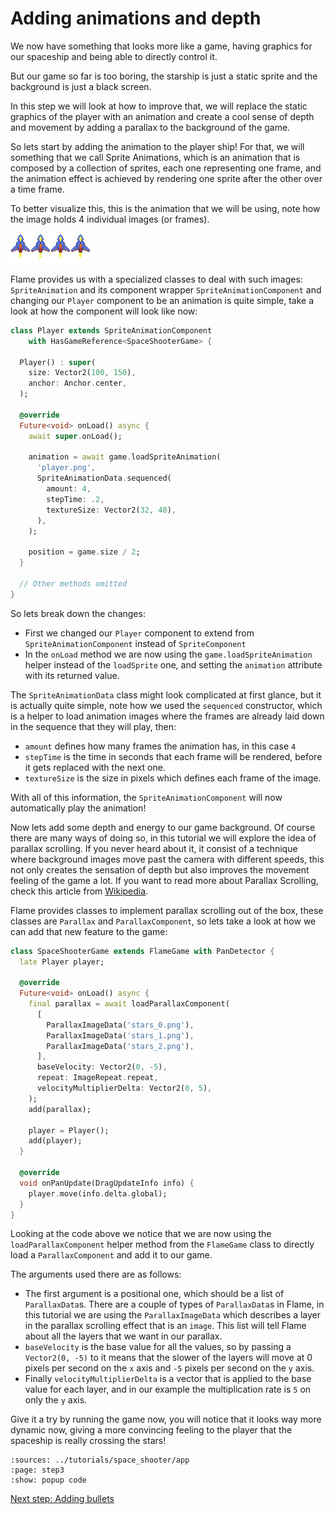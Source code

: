 # Adding animations and depth

We now have something that looks more like a game, having graphics for our spaceship and being
able to directly control it.

But our game so far is too boring, the starship is just a static sprite and the background is
just a black screen.

In this step we will look at how to improve that, we will replace the static graphics of the player
with an animation and create a cool sense of depth and movement by adding a parallax to the
background of the game.

So lets start by adding the animation to the player ship! For that, we will something that we
call Sprite Animations, which is an animation that is composed by a collection of sprites, each
one representing one frame, and the animation effect is achieved by rendering one sprite after
the other over a time frame.

To better visualize this, this is the animation that we will be using, note how the image holds 4
individual images (or frames).

![](app/assets/images/player.png)

Flame provides us with a specialized classes to deal with such images: `SpriteAnimation` and its component
wrapper `SpriteAnimationComponent` and changing our `Player` component to be an animation is quite
simple, take a look at how the component will look like now:

```dart
class Player extends SpriteAnimationComponent
    with HasGameReference<SpaceShooterGame> {

  Player() : super(
    size: Vector2(100, 150),
    anchor: Anchor.center,
  );

  @override
  Future<void> onLoad() async {
    await super.onLoad();

    animation = await game.loadSpriteAnimation(
      'player.png',
      SpriteAnimationData.sequenced(
        amount: 4,
        stepTime: .2,
        textureSize: Vector2(32, 48),
      ),
    );

    position = game.size / 2;
  }

  // Other methods omitted
}
```

So lets break down the changes:

- First we changed our `Player` component to extend from `SpriteAnimationComponent` instead of
`SpriteComponent`
- In the `onLoad` method we are now using the `game.loadSpriteAnimation` helper instead of the
 `loadSprite` one, and setting the `animation` attribute with its returned value.

The `SpriteAnimationData` class might look complicated at first glance, but it is actually quite
simple, note how we used the `sequenced` constructor, which is a helper to load animation images
where the frames are already laid down in the sequence that they will play, then:

- `amount` defines how many frames the animation has, in this case `4`
- `stepTime` is the time in seconds that each frame will be rendered, before it gets replaced
with the next one.
- `textureSize` is the size in pixels which defines each frame of the image.

With all of this information, the `SpriteAnimationComponent` will now automatically play the
animation!

Now lets add some depth and energy to our game background. Of course there are many ways of
doing so, in this tutorial we will explore the idea of parallax scrolling. If you never heard
about it, it consist of a technique where background images move past the camera with different
speeds, this not only creates the sensation of depth but also improves the movement feeling
of the game a lot. If you want to read more about Parallax Scrolling, check this article
from [Wikipedia](https://en.wikipedia.org/wiki/Parallax_scrolling).

Flame provides classes to implement parallax scrolling out of the box, these classes are `Parallax` and
`ParallaxComponent`, so lets take a look at how we can add that new feature to the game:

```dart
class SpaceShooterGame extends FlameGame with PanDetector {
  late Player player;

  @override
  Future<void> onLoad() async {
    final parallax = await loadParallaxComponent(
      [
        ParallaxImageData('stars_0.png'),
        ParallaxImageData('stars_1.png'),
        ParallaxImageData('stars_2.png'),
      ],
      baseVelocity: Vector2(0, -5),
      repeat: ImageRepeat.repeat,
      velocityMultiplierDelta: Vector2(0, 5),
    );
    add(parallax);

    player = Player();
    add(player);
  }

  @override
  void onPanUpdate(DragUpdateInfo info) {
    player.move(info.delta.global);
  }
}
```

Looking at the code above we notice that we are now using the `loadParallaxComponent` helper
method from the `FlameGame` class to directly load a `ParallaxComponent` and add it to our game.

The arguments used there are as follows:

- The first argument is a positional one, which should be a list of `ParallaxData`s. There are a
couple of types of `ParallaxData`s in Flame, in this tutorial we are using the `ParallaxImageData`
which describes a layer in the parallax scrolling effect that is an `image`. This list will tell
Flame about all the layers that we want in our parallax.
- `baseVelocity` is the base value for all the values, so by passing a `Vector2(0, -5)` to it
means that the slower of the layers will move at 0 pixels per second on the `x` axis and `-5`
pixels per second on the `y` axis.
- Finally `velocityMultiplierDelta` is a vector that is applied to the base value for each layer,
and in our example the multiplication rate is `5` on only the `y` axis.


Give it a try by running the game now, you will notice that it looks way more dynamic now, giving a
more convincing feeling to the player that the spaceship is really crossing the stars!

```{flutter-app}
:sources: ../tutorials/space_shooter/app
:page: step3
:show: popup code
```
[Next step: Adding bullets ](./step_4.md)
